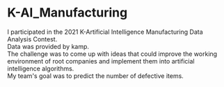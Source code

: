 # K-AI_Manufacturing
I participated in the 2021 K-Artificial Intelligence Manufacturing Data Analysis Contest.  
Data was provided by kamp.  
The challenge was to come up with ideas that could improve the working environment of root companies and implement them into artificial intelligence algorithms.  
My team's goal was to predict the number of defective items.
